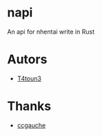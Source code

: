 # napi
 An api for nhentai write in Rust

# Autors
 - [T4toun3](https://github.com/T4toun3/)
 
# Thanks
 - [ccgauche](https://github.com/ccgauche/)